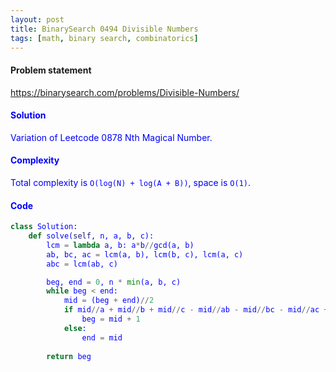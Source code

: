 ```yaml
---
layout: post
title: BinarySearch 0494 Divisible Numbers
tags: [math, binary search, combinatorics]
---
```


#### Problem statement

<a href="https://binarysearch.com/problems/Divisible-Numbers/"> <font color = blue>https://binarysearch.com/problems/Divisible-Numbers/

#### Solution
Variation of Leetcode 0878 Nth Magical Number.

#### Complexity
Total complexity is `O(log(N) + log(A + B))`, space is `O(1)`.

#### Code
```python
class Solution:
    def solve(self, n, a, b, c):
        lcm = lambda a, b: a*b//gcd(a, b)
        ab, bc, ac = lcm(a, b), lcm(b, c), lcm(a, c)
        abc = lcm(ab, c)

        beg, end = 0, n * min(a, b, c)
        while beg < end:
            mid = (beg + end)//2
            if mid//a + mid//b + mid//c - mid//ab - mid//bc - mid//ac + mid//abc < n:
                beg = mid + 1
            else:
                end = mid
       
        return beg
```

